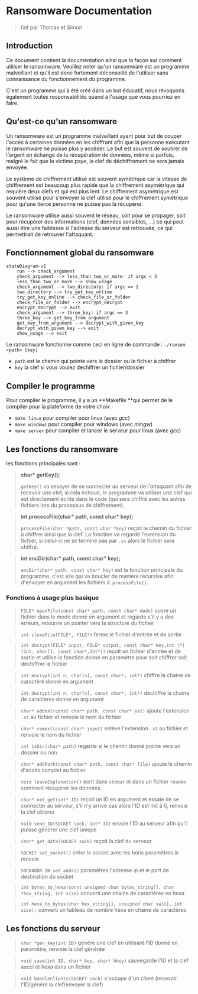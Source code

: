# Ransomware Documentation

> fait par Thomas et Simon

## Introduction

Ce document contient la documentation ainsi que la façon sur comment utiliser le ransomware. Veuillez noter qu'un ransomware est un programme malveillant et qu'il est donc fortement déconseillé de l'utiliser sans connaissance du fonctionnement du programme.

C'est un programme qui à été créé dans un but éducatif, nous révoquons également toutes responsabilités quand à l'usage que vous pourriez en faire.

## Qu'est-ce qu'un ransomware 

Un ransomware est un programme malveillant ayant pour but de couper l'accès à certaines données en les chiffrant afin que la personne exécutant le ransomware ne puisse plus y accéder. Le but est souvent de soutirer de l'argent en échange de la récupération de données, même si parfois, malgré le fait que la victime paye, la clef de déchiffrement ne sera jamais envoyée.

Le système de chiffrement utilisé est souvent symétrique car la vitesse de chiffrement est beaucoup plus rapide que la chiffrement asymétrique qui requière deux clefs et qui est plus lent. Le chiffrement asymétrique est souvent utilisé pour s'envoyer la clef utilisé pour le chiffrement symétrique pour qu'une tierce personne ne puisse pas la récupérer.

Le ransomware utilise aussi souvent le réseau, soit pour se propager, soit pour récupérer des informations (clef, données sensibles, ...) ce qui peut aussi être une faiblesse si l'adresse du serveur est retrouvée, ce qui permettrait de retrouver l'attaquant.

## Fonctionnement global du ransomware

```mermaid
stateDiagram-v2	
 	run --> check_argument
    check_argument --> less_than_two_or_more: if argc < 2
    less_than_two_or_more --> show_usage
    check_argument --> two_directory: if argc == 2
    two_directory --> try_get_key_online
    try_get_key_online --> check_file_or_folder
    check_file_or_folder --> encrypt_decrypt
    encrypt_decrypt --> exit
	check_argument --> three_key: if argc == 3
	three_key --> get_key_from_argument
	get_key_from_argument --> decrypt_with_given_key
	decrypt_with_given_key --> exit
	show_usage --> exit
```

Le ransomware fonctionne comme ceci en ligne de commande : `./ransom <path> [key]`

- `path` est le chemin qui pointe vers le dossier ou le fichier à chiffrer
- `key` la clef si vous voulez déchiffrer un fichier/dossier

## Compiler le programme

Pour compiler le programme, il y a un **Makefile **qui permet de le compiler pour la plateforme de votre choix :

- `make linux` pour compiler pour linux (avec _gcc_)
- `make windows` pour compiler pour windows (avec _mingw_)
- `make server` pour compiler et lancer le serveur pour linux (avec _gcc_)

## Les fonctions du ransomware

les fonctions principales sont :

> __char* getKey();__
>
> ``getKey()`` va essayer de se connecter au serveur de l'attaquant afin de recevoir une clef, si cela échoue, le programme va utiliser une clef qui est directement écrite dans le code (qui sera chiffré avec les autres fichiers lors du processus de chiffrement).

> __int processFile(char* path, const char* key);__
>
> ``processFile(char *path, const char *key)`` reçoit le chemin du fichier à chiffrer ainsi que la clef. La fonction va regardé l'extension du fichier, si celui-ci ne se termine pas par `.st` alors le fichier sera chiffré. 

> __int encDir(char* path, const char* key);__
>
> ``encDir(char* path, const char* key)`` est la fonction principale du programme, c'est elle qui va boucler de manière récursive afin d'envoyer en argument les fichiers à`` processFile()``.

### Fonctions à usage plus basique

> `FILE* openFile(const char* path, const char* mode)`
> ouvre un fichier dans le mode donné en argument et regarde s'il y a des erreurs, retourne un pointer vers la structure du fichier

> `int closeFile(FILE*, FILE*)`
> ferme le fichier d'entrée et de sortie

> `int docrypt(FILE* input, FILE* output, const char* key,int (*)(int, char[], const char*,int*))`
> reçoit un fichier d'entrée et de sortie et utilise la fonction donné en paramètre pour soit chiffrer soit déchiffrer le fichier

> `int encrypt(int n, char[n], const char*, int*)`
> chiffre la chaine de caractère donné en argument

> `int decrypt(int n, char[n], const char*, int*)`
> déchiffre la chaine de caractères donné en argument

> `char* addext(const char* path, const char* ext)`
> ajoute l'extension `.st` au fichier et renvoie le nom du fichier

> `char* remext(const char* input)`
> enlève l'extension `.st` au fichier et renvoie le nom du fichier

> `int isDir(char* path)`
> regarde si le chemin donné pointe vers un dossier ou non

> `char* addPath(const char* path, const char* file)`
> ajoute le chemin d'accès complet au fichier

> `void leaveExplanation()`
> écrit dans `stdout` et dans un fichier `readme` comment récupérer les données.

> `char* net_get(int* ID)`
> reçoit un ID en argument et essaie de se connecter au serveur, s'il n'y arrive pas alors l'ID est mit à 0, renvoie la clef obtenu

> `void send_ID(SOCKET sock, int* ID)`
> envoie l'ID au serveur afin qu'il puisse générer une clef unique

> `char* get_data(SOCKET sock)`
> reçoit la clef du serveur

> `SOCKET set_socket()`
> créer le socket avec les bons paramètres le renvoie

> `SOCKADDR_IN set_addr()`
> paramètres l'adresse ip et le port de destination du socket

> `int bytes_to_hexa(const unsigned char bytes_string[], char *hex_string, int size)`
> converti une chaine de caractères en hexa

> `int hexa_to_bytes(char hex_string[], unsigned char val[], int size);`
> converti un tableau de nombre hexa en chaine de caractères

## Les fonctions du serveur

> `char *gen_key(int ID)`
génère une clef en utilisant l'ID donné en paramètre, renvoie la clef générée

> `void save(int ID, char* key, char* hkey)`
> sauvegarde l'ID et la clef ascci et hexa dans un fichier

> `void handleClients(SOCKET sock)`
> s'occupe d'un client (recevoir l'ID/généré la clef/envoyer la clef)
